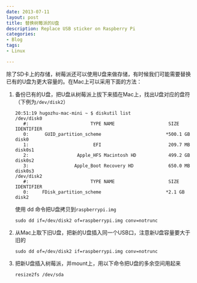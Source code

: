```yaml
---
date: 2013-07-11
layout: post
title: 替换树莓派的U盘
description: Replace USB sticker on Raspberry Pi
categories:
- Blog
tags:
- Linux

---
```


除了SD卡上的存储，树莓派还可以使用U盘来做存储，有时候我们可能需要替换已有的U盘为更大容量的。在Mac上可以采用下面的方法：

1. 备份已有的U盘，把U盘从树莓派上拔下来插在Mac上，找出U盘对应的盘符（下例为`/dev/disk2`）
    ```
    20:51:19 hugozhu-mac-mini ~ $ diskutil list
    /dev/disk0
       #:                       TYPE NAME                    SIZE       IDENTIFIER
       0:      GUID_partition_scheme                        *500.1 GB   disk0
       1:                        EFI                         209.7 MB   disk0s1
       2:                  Apple_HFS Macintosh HD            499.2 GB   disk0s2
       3:                 Apple_Boot Recovery HD             650.0 MB   disk0s3
    /dev/disk2
       #:                       TYPE NAME                    SIZE       IDENTIFIER
       0:     FDisk_partition_scheme                        *2.1 GB     disk2
    ```

    使用 dd 命令把U盘拷贝到`raspberrypi.img`

    ```
    sudo dd if=/dev/disk2 of=raspberrypi.img conv=notrunc
    ```
2. 从Mac上取下旧U盘，把新的U盘插入同一个USB口，注意新U盘容量要大于旧的

    ```
    sudo dd of=/dev/disk2 if=raspberrypi.img conv=notrunc
    ```
    
3. 把新U盘插入树莓派，并mount上，用以下命令把U盘的多余空间用起来

    ```
    resize2fs /dev/sda
    ```